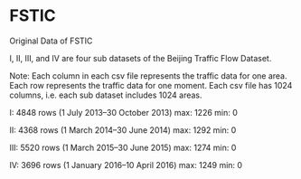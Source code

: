 # FSTIC
Original Data of FSTIC

I, II, III, and IV are four sub datasets of the Beijing Traffic Flow Dataset.

Note:
Each column in each csv file represents the traffic data for one area.
Each row represents the traffic data for one moment.
Each csv file has 1024 columns, i.e. each sub dataset includes 1024 areas.

I: 4848 rows (1 July 2013–30 October 2013) max: 1226 min: 0

II: 4368 rows (1 March 2014–30 June 2014) max: 1292 min: 0

III: 5520 rows (1 March 2015–30 June 2015) max: 1274 min: 0

IV: 3696 rows (1 January 2016–10 April 2016) max: 1249 min: 0
